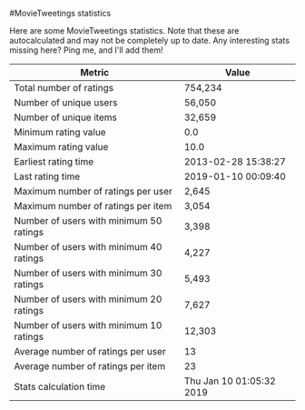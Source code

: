 #MovieTweetings statistics

Here are some MovieTweetings statistics. Note that these are autocalculated and may not be completely up to date. Any interesting stats missing here? Ping me, and I'll add them!

Metric | Value
--- | ---
Total number of ratings                 | 754,234
Number of unique users                  | 56,050
Number of unique items                  | 32,659
Minimum rating value                    | 0.0
Maximum rating value                    | 10.0
Earliest rating time                    | 2013-02-28 15:38:27
Last rating time                        | 2019-01-10 00:09:40
Maximum number of ratings per user      | 2,645
Maximum number of ratings per item      | 3,054
Number of users with minimum 50 ratings | 3,398
Number of users with minimum 40 ratings | 4,227
Number of users with minimum 30 ratings | 5,493
Number of users with minimum 20 ratings | 7,627
Number of users with minimum 10 ratings | 12,303
Average number of ratings per user      | 13
Average number of ratings per item      | 23
Stats calculation time                  | Thu Jan 10 01:05:32 2019

